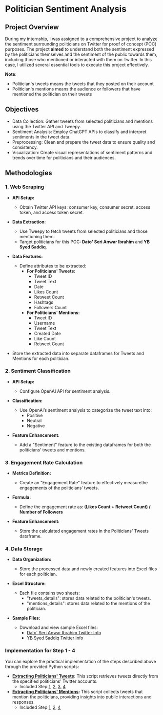 # Politician Sentiment Analysis

## Project Overview

During my internship, I was assigned to a comprehensive project to analyze the sentiment surrounding politicians on Twitter for proof of concept (POC) purposes. The project **aimed** to understand both the sentiment expressed by the politicians themselves and the sentiment of the public towards them, including those who mentioned or interacted with them on Twitter. In this case, I utilized several essential tools to execute this project effectively.

**Note**:
  - Politician's tweets means the tweets that they posted on their account
  - Politician's mentions means the audience or followers that have mentioned the politician on their tweets

## Objectives

- Data Collection: Gather tweets from selected politicians and mentions using the Twitter API and Tweepy.
- Sentiment Analysis: Employ ChatGPT APIs to classify and interpret sentiments in the tweet data.
- Preprocessing: Clean and prepare the tweet data to ensure quality and consistency.
- Visualization: Create visual representations of sentiment patterns and trends over time for politicians and their audiences.

## Methodologies

### 1. Web Scraping

- **API Setup:**
   - Obtain Twitter API keys: consumer key, consumer secret, access token, and access token secret.
   
- **Data Extraction:**
   - Use Tweepy to fetch tweets from selected politicians and those mentioning them.
   - Target politicians for this POC: **Dato' Seri Anwar Ibrahim** and **YB Syed Saddiq**.

- **Data Features:**
   - Define attributes to be extracted:
     - **For Politicians' Tweets:**
       - Tweet ID
       - Tweet Text
       - Date
       - Likes Count
       - Retweet Count
       - Hashtags
       - Followers Count
     - **For Politicians' Mentions:**
       - Tweet ID
       - Username
       - Tweet Text
       - Created Date
       - Like Count
       - Retweet Count
- Store the extracted data into separate dataframes for Tweets and Mentions for each politician.

### 2. Sentiment Classification

- **API Setup:**
   - Configure OpenAI API for sentiment analysis.

- **Classification:**
   - Use OpenAI’s sentiment analysis to categorize the tweet text into:
     - Positive
     - Neutral
     - Negative

- **Feature Enhancement:**
   - Add a "Sentiment" feature to the existing dataframes for both the politicians' tweets and mentions.

### 3. Engagement Rate Calculation

- **Metrics Definition:**
   - Create an "Engagement Rate" feature to effectively measurethe engagements of the politicians' tweets.
   
- **Formula:**
   - Define the engagement rate as: **(Likes Count + Retweet Count) / Number of Followers**
   
- **Feature Enhancement:**
   - Store the calculated engagement rates in the Politicians' Tweets dataframe.

### 4. Data Storage

- **Data Organization:**
   - Store the processed data and newly created features into Excel files for each politician.
   
- **Excel Structure:**
   - Each file contains two sheets:
     - "tweets_details": stores data related to the politician's tweets.
     - "mentions_details": stores data related to the mentions of the politician.
   
- **Sample Files:**
   - Download and view sample Excel files:
     - [Dato' Seri Anwar Ibrahim Twitter Info](https://github.com/Jenson752/JensonPortfolio.github.io/blob/main/Projects/politician-sentiment-analysis/anwar_twitter_info_ds.xlsx)
     - [YB Syed Saddiq Twitter Info](https://github.com/Jenson752/JensonPortfolio.github.io/blob/main/Projects/politician-sentiment-analysis/ssaddiq_twitter_info_ds.xlsx)

### Implementation for Step 1 - 4

You can explore the practical implementation of the steps described above through the provided Python scripts:

- **[Extracting Politicians' Tweets](https://github.com/Jenson752/JensonPortfolio.github.io/blob/main/Projects/politician-sentiment-analysis/extract_politician_tweets.py):** This script retrieves tweets directly from the specified politicians' Twitter accounts.
  - Included Step [1](https://github.com/Jenson752/JensonPortfolio.github.io/tree/main/Projects/politician-sentiment-analysis#1-web-scraping), [2](https://github.com/Jenson752/JensonPortfolio.github.io/tree/main/Projects/politician-sentiment-analysis#2-sentiment-classification), [3](https://github.com/Jenson752/JensonPortfolio.github.io/tree/main/Projects/politician-sentiment-analysis#3-engagement-rate-calculation), [4](https://github.com/Jenson752/JensonPortfolio.github.io/tree/main/Projects/politician-sentiment-analysis#4-data-storage)
- **[Extracting Politicians' Mentions](https://github.com/Jenson752/JensonPortfolio.github.io/blob/main/Projects/politician-sentiment-analysis/extract_replies.py):** This script collects tweets that mention the politicians, providing insights into public interactions and responses.
  - Included Step [1](https://github.com/Jenson752/JensonPortfolio.github.io/tree/main/Projects/politician-sentiment-analysis#1-web-scraping), [2](https://github.com/Jenson752/JensonPortfolio.github.io/tree/main/Projects/politician-sentiment-analysis#2-sentiment-classification), [4](https://github.com/Jenson752/JensonPortfolio.github.io/tree/main/Projects/politician-sentiment-analysis#4-data-storage)

##
    
